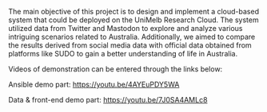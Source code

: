
The main objective of this project is to design and implement a cloud-based system that could be deployed on the UniMelb Research Cloud. The system utilized data from Twitter and Mastodon to explore and analyze various intriguing scenarios related to Australia. Additionally, we aimed to compare the results derived from social media data with official data obtained from platforms like SUDO to gain a better understanding of life in Australia.


Videos of demonstration can be entered through the links below:

Ansible demo part: https://youtu.be/4AYEuPDY5WA

Data & front-end demo part: https://youtu.be/7J0SA4AMLc8

